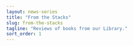 ```yaml
---
layout: news-series
title: "From the Stacks"
slug: from-the-stacks
tagline: "Reviews of books from our Library."
sort_order: 1
---
```

